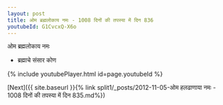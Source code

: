 ```yaml
---
layout: post
title: ओम ब्रह्मलोकाय नमः - 1008 दिनों की तपस्या में दिन 836
youtubeId: G1CvcxQ-X6o
---
```

 
 
 ओम ब्रह्मलोकाय नमः  
 
 -  ब्रह्माचे संसार कोण 
 
  
 
  
 
 
 
 
 
 


{% include youtubePlayer.html id=page.youtubeId %}
 
[Next]({{ site.baseurl }}{% link  split1/_posts/2012-11-05-ओम हलढाणाया नमः - 1008 दिनों की तपस्या में दिन 835.md%})
 
